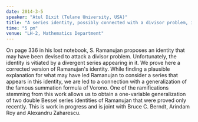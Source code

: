 ```yaml
---
date: 2014-3-5
speaker: "Atul Dixit (Tulane University, USA)"
title: "A series identity, possibly connected with a divisor problem, in Ramanujan's Lost Notebook"
time: "5 pm" 
venue: "LH-2, Mathematics Department"
---
```

On page 336 in his lost notebook, S. Ramanujan proposes an identity that may have been devised to attack
a divisor problem. Unfortunately, the identity is vitiated by a divergent series appearing in it. We prove
here a corrected version of Ramanujan's identity. While finding a plausible explanation for what may have
led Ramanujan to consider a series that appears in this identity, we are led to a connection with a
generalization of the famous summation formula of Vorono. One of the ramifications stemming from this work
allows us to obtain a one-variable generalization of two double Bessel series identities of Ramanujan that
were proved only recently. This is work in progress and is joint with Bruce C. Berndt, Arindam Roy and
Alexandru Zaharescu.
